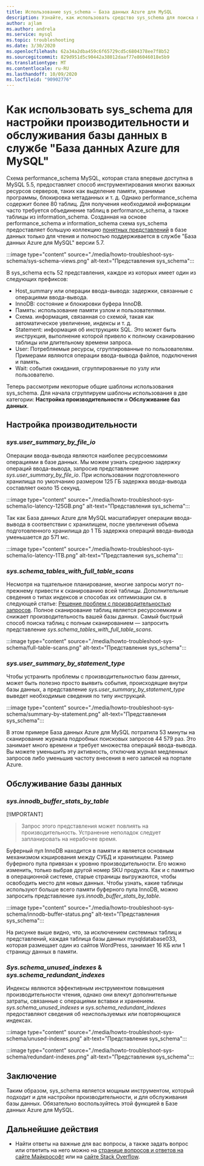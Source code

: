 ```yaml
---
title: Использование sys_schema — База данных Azure для MySQL
description: Узнайте, как использовать средство sys_schema для поиска проблем с производительностью и обслуживания базы данных в службе "База данных Azure для MySQL".
author: ajlam
ms.author: andrela
ms.service: mysql
ms.topic: troubleshooting
ms.date: 3/30/2020
ms.openlocfilehash: 62a34a2dba459c6f65729cd5c6804378ee7f8b52
ms.sourcegitcommit: 829d951d5c90442a38012daaf77e86046018e5b9
ms.translationtype: MT
ms.contentlocale: ru-RU
ms.lasthandoff: 10/09/2020
ms.locfileid: "90902776"
---
```

# <a name="how-to-use-sys_schema-for-performance-tuning-and-database-maintenance-in-azure-database-for-mysql"></a>Как использовать sys_schema для настройки производительности и обслуживания базы данных в службе "База данных Azure для MySQL"

Схема performance_schema MySQL, которая стала впервые доступна в MySQL 5.5, предоставляет способ инструментирования многих важных ресурсов серверов, таких как выделение памяти, хранимые программы, блокировка метаданных и т. д. Однако performance_schema содержит более 80 таблиц. Для получения необходимой информации часто требуется объединение таблиц в performance_schema, а также таблицы из information_schema. Созданная на основе performance_schema и information_schema схема sys_schema предоставляет большую коллекцию [понятных представлений](https://dev.mysql.com/doc/refman/5.7/en/sys-schema-views.html) в базе данных только для чтения и полностью поддерживается в службе "База данных Azure для MySQL" версии 5.7.

:::image type="content" source="./media/howto-troubleshoot-sys-schema/sys-schema-views.png" alt-text="Представления sys_schema":::

В sys_schema есть 52 представления, каждое из которых имеет один из следующих префиксов:

- Host_summary или операции ввода-вывода: задержки, связанные с операциями ввода-вывода.
- InnoDB: состояние и блокировки буфера InnoDB.
- Память: использование памяти узлом и пользователями.
- Схема. информация, связанная со схемой, такая как автоматическое увеличение, индексы и т. д.
- Statement: информация об инструкциях SQL. Это может быть инструкция, выполнение которой привело к полному сканированию таблицы или длительному времени запроса.
- User: Потребляемые ресурсы, сгруппированные по пользователям. Примерами являются операции ввода-вывода файлов, подключения и память.
- Wait: события ожидания, сгруппированные по узлу или пользователю.

Теперь рассмотрим некоторые общие шаблоны использования sys_schema. Для начала сгруппируем шаблоны использования в две категории: **Настройка производительности** и **Обслуживание баз данных**.

## <a name="performance-tuning"></a>Настройка производительности

### <a name="sysuser_summary_by_file_io"></a>*sys.user_summary_by_file_io*

Операции ввода-вывода являются наиболее ресурсоемкими операциями в базе данных. Мы можем узнать среднюю задержку операций ввода-вывода, запросив представление *sys.user_summary_by_file_io*. При использовании подготовленного хранилища по умолчанию размером 125 ГБ задержка ввода-вывода составляет около 15 секунд.

:::image type="content" source="./media/howto-troubleshoot-sys-schema/io-latency-125GB.png" alt-text="Представления sys_schema":::

Так как База данных Azure для MySQL масштабирует операции ввода-вывода в соответствии с хранилищем, после увеличения объема подготовленного хранилища до 1 ТБ задержка операций ввода-вывода уменьшается до 571 мс.

:::image type="content" source="./media/howto-troubleshoot-sys-schema/io-latency-1TB.png" alt-text="Представления sys_schema":::

### <a name="sysschema_tables_with_full_table_scans"></a>*sys.schema_tables_with_full_table_scans*

Несмотря на тщательное планирование, многие запросы могут по-прежнему привести к сканированию всей таблицы. Дополнительные сведения о типах индексов и способах их оптимизации см. в следующей статье: [Решение проблем с производительностью запросов](./howto-troubleshoot-query-performance.md). Полное сканирование таблиц является ресурсоемким и снижает производительность вашей базы данных. Самый быстрый способ поиска таблиц с полным сканированием — запросить представление *sys.schema_tables_with_full_table_scans*.

:::image type="content" source="./media/howto-troubleshoot-sys-schema/full-table-scans.png" alt-text="Представления sys_schema":::

### <a name="sysuser_summary_by_statement_type"></a>*sys.user_summary_by_statement_type*

Чтобы устранить проблемы с производительностью базы данных, может быть полезно просто выявить события, происходящие внутри базы данных, а представление *sys.user_summary_by_statement_type* выведет необходимые сведения по типу инструкций.

:::image type="content" source="./media/howto-troubleshoot-sys-schema/summary-by-statement.png" alt-text="Представления sys_schema":::

В этом примере База данных Azure для MySQL потратила 53 минуты на сканирование журнала подробных поисковых запросов 44 579 раз. Это занимает много времени и требует множества операций ввода-вывода. Вы можете уменьшить эту активность, отключив журнал медленных запросов либо уменьшив частоту внесения в него записей на портале Azure.

## <a name="database-maintenance"></a>Обслуживание базы данных

### <a name="sysinnodb_buffer_stats_by_table"></a>*sys.innodb_buffer_stats_by_table*

[!IMPORTANT]
> Запрос этого представления может повлиять на производительность. Устранение неполадок следует запланировать на нерабочее время.

Буферный пул InnoDB находится в памяти и является основным механизмом кэширования между СУБД и хранилищем. Размер буферного пула привязан к уровню производительности. Его можно изменить, только выбрав другой номер SKU продукта. Как и с памятью в операционной системе, старые страницы выгружаются, чтобы освободить место для новых данных. Чтобы узнать, какие таблицы используют больше всего памяти буферного пула InnoDB, можно запросить представление *sys.innodb_buffer_stats_by_table*.

:::image type="content" source="./media/howto-troubleshoot-sys-schema/innodb-buffer-status.png" alt-text="Представления sys_schema":::

На рисунке выше видно, что, за исключением системных таблиц и представлений, каждая таблица базы данных mysqldatabase033, которая размещает один из сайтов WordPress, занимает 16 КБ или 1 страницу данных в памяти.

### <a name="sysschema_unused_indexes--sysschema_redundant_indexes"></a>*Sys.schema_unused_indexes* & *sys.schema_redundant_indexes*

Индексы являются эффективным инструментом повышения производительности чтения, однако они влекут дополнительные затраты, связанные с операциями вставки и хранением. *sys.schema_unused_indexes* и *sys.schema_redundant_indexes* предоставляют сведения об неиспользуемых или повторяющихся индексах.

:::image type="content" source="./media/howto-troubleshoot-sys-schema/unused-indexes.png" alt-text="Представления sys_schema":::

:::image type="content" source="./media/howto-troubleshoot-sys-schema/redundant-indexes.png" alt-text="Представления sys_schema":::

## <a name="conclusion"></a>Заключение

Таким образом, sys_schema является мощным инструментом, который подходит и для настройки производительности, и для обслуживания базы данных. Обязательно воспользуйтесь этой функцией в Базе данных Azure для MySQL. 

## <a name="next-steps"></a>Дальнейшие действия
- Найти ответы на важные для вас вопросы, а также задать вопрос или ответить на него можно на [странице вопросов и ответов на сайте Майкрософт](https://docs.microsoft.com/answers/topics/azure-database-mysql.html) или на [сайте Stack Overflow](https://stackoverflow.com/questions/tagged/azure-database-mysql).
